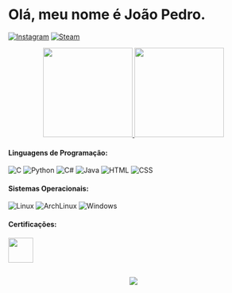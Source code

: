 # Olá, meu nome é João Pedro.
[![Instagram](	https://img.shields.io/badge/Instagram-151515?style=for-the-badge&logo=instagram&logoColor=white)](https://instagram.com/jpsesh)
[![Steam](	https://img.shields.io/badge/Steam-151515?style=for-the-badge&logo=steam&logoColor=white)](https://steamcommunity.com/id/hagsir/)

<div align="center">
	<a href="https://beacons.ai/joaoprbrasil">
	  <img height=180em" src="https://github-readme-stats-sigma-five.vercel.app/api/top-langs/?username=joaoprbrasil&layout=compact&langs_count=16&theme=dark"/> 
	<a>
      	  <img height="180em" src="https://github-readme-stats-sigma-five.vercel.app/api?username=joaoprbrasil&show_icons=true&theme=dark&include_all_commits=true&count_private=true&layout=compact"/>
    	</a>
</div>


#### Linguagens de Programação:
![C](https://img.shields.io/badge/C-0b5e9f?style=for-the-badge&logo=C&logoColor=white)
![Python](https://img.shields.io/badge/Python-1f1f1f?style=for-the-badge&logo=python&logoColor=blue) 
![C#](https://img.shields.io/badge/C%23-6c287e?style=for-the-badge&logo=csharp&logoColor=white)
![Java](https://img.shields.io/badge/Java-ad181e?style=for-the-badge&logo=Java&logoColor=white)
![HTML](https://img.shields.io/badge/HTML5-E34F26?style=for-the-badge&logo=html5&logoColor=white) 
![CSS](https://img.shields.io/badge/CSS3-1572B6?style=for-the-badge&logo=css3&logoColor=white) 


#### Sistemas Operacionais:
![Linux](https://img.shields.io/badge/Linux-000000?style=for-the-badge&logo=linux&logoColor=white)
![ArchLinux](https://img.shields.io/badge/ArchLinux-000000?style=for-the-badge&logo=archlinux&logoColor=54fcfc)
![Windows](https://img.shields.io/badge/Windows-000000?style=for-the-badge&logo=windows&logoColor=white)



#### Certificações:
[<img src="https://hermes.dio.me/tracks/a736ef42-0d2f-4079-adb4-25c55c85ba2b.png" height="50"></a>](https://hermes.dio.me/certificates/CW66BEAA.pdf)

		
## 

<div align="center">
 <img src="https://github.com/hagsir/hagsir/assets/83050781/de088324-0ef7-4351-af80-77c92ffe7225"/>
</div>
